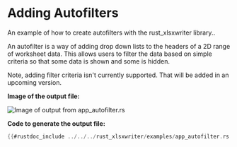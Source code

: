 # Adding Autofilters

An example of how to create autofilters with the rust_xlsxwriter library..

An autofilter is a way of adding drop down lists to the headers of a 2D range of
worksheet data. This allows users to filter the data based on simple criteria so
that some data is shown and some is hidden.

Note, adding filter criteria isn't currently supported. That will be added in an
upcoming version.

**Image of the output file:**

![Image of output from app_autofilter.rs](../../images/app_autofilter1.png)

**Code to generate the output file:**

```rust
{{#rustdoc_include ../../../rust_xlsxwriter/examples/app_autofilter.rs:14:33}}
```